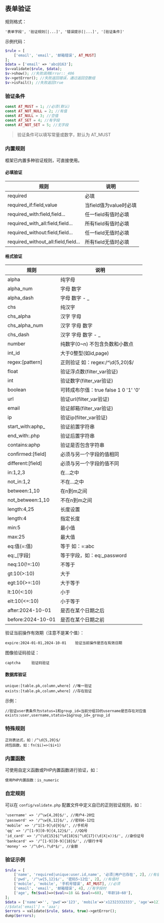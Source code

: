 ## 表单验证

规则格式：

```
'表单字段', '验证规则[|...]', '错误提示[|...]', '[验证条件]'
```

示例代码：

```php
$rule = [
    ['email', 'email', '邮箱错误', AT_MUST]
];
$data = ['email' => 'abc@163'];
$v=validate($rule, $data);
$v->show(); //失败调用Error::_406
$v->getError(); //失败返回错误，通过返回空数组
$v->isFail(); //失败返回true
```

### 验证条件

```php
const AT_MUST = 1; //必须(默认)
const AT_NOT_NULL = 2; //有值
const AT_NULL = 3; //空值
const AT_SET = 4; //有字段
const AT_NOT_SET = 5; //无字段
```

>验证条件可以填写常量或数字，默认为 AT_MUST

### 内置规则

框架已内置多种验证规则，可直接使用。

#### 必填验证

|  规则 |说明   |
| ------------ | ------------ |
| required | 必填 |
| required_if:field,value | 当field值为value时必填 |
| required_with:field,field... | 任一field有值时必填 |
| required_with_all:field,field... | 所有field有值时必填 |
| required_without:field,field... | 任一field无值时必填 |
| required_without_all:field,field... | 所有field无值时必填 |


#### 格式验证

| 规则 | 说明 |
| ---- | --- |
|alpha|纯字母|
|alpha_num|字母 数字|
|alpha_dash|字母 数字 - _ |
|chs|纯汉字|
|chs_alpha|汉字 字母|
|chs_alpha_num|汉字 字母 数字|
|chs_dash|汉字 字母 数字 - _ |
|number|纯数字(0~n) 不包含负数和小数点|
|int_id|大于0整型(如id,page)|
|regex:[pattern]|正则验证 如：regex:/^\d{5,20}$/|
|float       				|验证浮点数(filter_var验证)|
|int         				|验证数字(filter_var验证)|
|boolean						|可转成布尔值：true false 1 0 '1' '0' |
|url         				|验证url(filter_var验证)|
|email       				|验证邮箱(filter_var验证)|
|ip          				|验证ip(filter_var验证)|
| start\_with:aphp_			|验证前置字符串|
| end\_with:.php				|验证后置字符串|
|contains:aphp				|验证是否包含字符串|
|confirmed:[field]			|必须与另一个字段的值相同|
|different:[field]			|必须与另一个字段的值不同|
|in:1,2,3					|在...之中|
|not_in:1,2					|不在...之中|
|between:1,10				|在n到m之间|
|not_between:1,10			|不在n到m之间|
|length:4,25					|长度设置|
|length:4					|指定长度|
|min:5						|最小值|
|max:25						|最大值|
|eq:值(=:值)				   |等于 如：=:abc|
|eq:_[字段]				   |等于字段，如：eq:_password	|
|neq:10(!=:10)				|不等于|
|gt:10(>:10)					|大于|
|egt:10(>=:10)				|大于等于|
|lt:10(<:10)					|小于|
|elt:10(<=:10)				|小于等于|
|after:2024-10-01			|是否在某个日期之后|
|before:2024-10-01			|是否在某个日期之前|

验证当前操作有效期（注意不是某个值）：

```
expire:2024-01-01,2024-10-01	验证当前操作是否在有效日期
```

图像验证码验证：

```
captcha     验证码验证
```

#### 数据库验证

```
unique:[table.pk,column,where] //唯一验证 
exists:[table.pk,column,where] //存在验证
```

示例：

```
//验证user表条件为status=1和group_id=当前分组ID的username是否存在对应值
exists:user,username,status=1&group_id=_group_id
```

### 特殊规则

```
正则表达式，如：/^\d{5,20}$/    
闭包函数，如：fn($i)=>($i+1)
```

### 内置函数

可使用自定义函数或PHP内置函数进行验证，如：

```
使用PHP内置函数：is_numeric
```

### 自定规则

可以在 `config/validate.php` 配置文件中定义自已的正则验证规则，如： 

```
'username' => '/^\w{4,20}$/', //用户4-20位
'password' => '/^\w{6,12}$/', //密码6-12位
'mobile' => '/^1[3-9]\d{9}$/', //手机号
'qq' => '/^[1-9][0-9]{4,12}$/', //QQ号
'id_card' => '/^(\d{15}$|^\d{18}$|^\d{17}(\d|X|x))$/', //身份证号
'bankcard' => '/^[1-9][0-9]{18}$/', //银行卡号
'money' => '/^\d+\.?\d*$/', //金额
```

###  验证示例 

```php
$rule = [
    ['name', 'required|unique:user.id,name', '必须|用户已存在', 2], //有值时
    ['pwd', '/^\w{5,12}$/', '密码5~12位', 2], //有值时
    ['mobile', 'mobile', '手机号错误', AT_MUST], //必须
    ['email', 'email', '邮箱错误', 4], //有字段时
    ['age', fn($val)=>($val>=18 && $val<=60), '年龄18~60'],
];
$data = ['name'=>'', 'pwd'=>'123', 'mobile'=>'x12323332333', 'age'=>12];
//$data['email'] = 'aaa';
$errors = validate($rule, $data, true)->getError();
dump($errors);
```